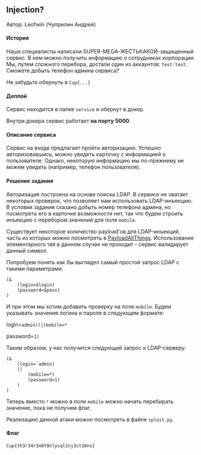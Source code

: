 ## Injection?

Автор: Leofwin (Чуприлин Андрей)

#### История
Наши специалисты написали SUPER-MEGA-ЖЕСТЬКАКОЙ-защищенный сервис. В нем можно получить информацию о сотрудниках корпорации. Мы, путем сложного перебора, достали один из аккаунтов: `test:test`. Сможете добыть телефон админа сервиса? 

Не забудьте обернуть в `Cup{...}`

#### Деплой

Сервис находится в папке `service` и обернут в докер.

Внутри докера сервис работает **на порту** **5000**.


#### Описание сервиса

Сервис на входе предлагает пройти авторизацию. Успешно авторизовавшись, можно увидеть карточку с информацией о пользователе. Однако, некоторую информацию мы по-прежнему не можем увидеть (например, телефон пользователя).



#### Решение задания

Авторизация построена на основе поиска LDAP. В сервисе не хватает некоторых проверок, что позволяет нам использовать LDAP-инъекцию. В условии задания сказано добыть номер телефона админа, но посмотреть его в карточке возможности нет, так что будем строить инъекцию с перебором значений для поля `mobile`.

Существует некоторое количество payload'ов для LDAP-инъекций, часть из которых можно посмотреть в [PayloadAllThings](https://github.com/swisskyrepo/PayloadsAllTheThings/tree/master/LDAP%20Injection#payloads). Использование элементарного `%00` в данном случае не проходит - сервис валидирует данный символ. 

Попробуем понять как бы выглядел самый простой запрос LDAP с такими параметрами:

```
(&
    (login=$login)
    (password=$pass)
)
```

И при этом мы хотим добавить проверку на поле `mobile`. Будем указывать значения логина и пароля в следующем формате:

login=`admin)(|(mobile=*`

password=`1)`

Таким образом, у нас получится следующий запрос к LDAP-серверу:

```
(&
    (login=`admin)
    (|
        (mobile=*)
        (password=1)
    )
)
```

Теперь вместо `*` можно в поле `mobile` можно начать перебирать значение, пока не получим флаг.

Реализацию данной атаки можно посмотреть в файле `sploit.py`.

#### Флаг
```
Cup{th3r34r3n0t0nlysql1nj3ct10ns}
```